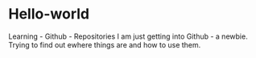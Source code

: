 # Hello-world
Learning - Github - Repositories
I am just getting into Github - a newbie.
Trying to find out ewhere things are and how to use them.
